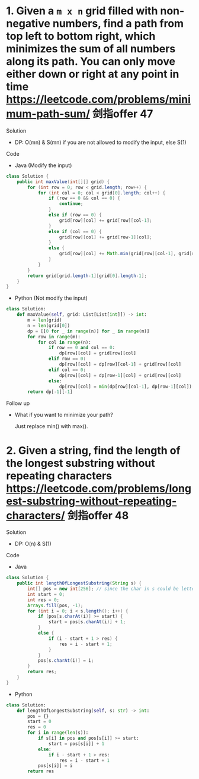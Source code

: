 # 1. Given a `m x n` grid filled with non-negative numbers, find a path from top left to bottom right, which minimizes the sum of all numbers along its path. You can only move either down or right at any point in time https://leetcode.com/problems/minimum-path-sum/ 剑指offer 47

Solution

- DP: O(mn) & S(mn) if you are not allowed to modify the input, else S(1)

Code

- Java (Modify the input)

```java
class Solution {
    public int maxValue(int[][] grid) {
        for (int row = 0; row < grid.length; row++) {
            for (int col = 0; col < grid[0].length; col++) {
                if (row == 0 && col == 0) {
                    continue;
                }
                else if (row == 0) {
                    grid[row][col] += grid[row][col-1];
                }
                else if (col == 0) {
                    grid[row][col] += grid[row-1][col];
                }
                else {
                    grid[row][col] += Math.min(grid[row][col-1], grid[row-1][col]);
                }
            }
        }
        return grid[grid.length-1][grid[0].length-1];
    }
}
```

- Python (Not modify the input)

```python
class Solution:
    def maxValue(self, grid: List[List[int]]) -> int:
        m = len(grid)
        n = len(grid[0])
        dp = [[0 for _ in range(n)] for _ in range(m)]
        for row in range(m):
            for col in range(n):
                if row == 0 and col == 0:
                    dp[row][col] = grid[row][col]
                elif row == 0:
                    dp[row][col] = dp[row][col-1] + grid[row][col]
                elif col == 0:
                    dp[row][col] = dp[row-1][col] + grid[row][col]
                else:
                    dp[row][col] = min(dp[row][col-1], dp[row-1][col]) + grid[row][col]
        return dp[-1][-1]
```

Follow up

- What if you want to minimize your path?

    Just replace min() with max().


# 2. Given a string, find the length of the longest substring without repeating characters https://leetcode.com/problems/longest-substring-without-repeating-characters/ 剑指offer 48

Solution

- DP: O(n) & S(1)

Code

- Java

```java
class Solution {
    public int lengthOfLongestSubstring(String s) {
        int[] pos = new int[256]; // since the char in s could be letters, digits, symbols and spaces, we use an array of size 256 
        int start = 0;
        int res = 0;
        Arrays.fill(pos, -1);
        for (int i = 0; i < s.length(); i++) {
            if (pos[s.charAt(i)] >= start) {
                start = pos[s.charAt(i)] + 1;
            }
            else {
                if (i - start + 1 > res) {
                    res = i - start + 1;
                }
            }
            pos[s.charAt(i)] = i;
        }
        return res;
    }
}
```

- Python

```python
class Solution:
    def lengthOfLongestSubstring(self, s: str) -> int:
        pos = {}
        start = 0
        res = 0
        for i in range(len(s)):
            if s[i] in pos and pos[s[i]] >= start:
                start = pos[s[i]] + 1
            else:
                if i - start + 1 > res:
                    res = i - start + 1
            pos[s[i]] = i
        return res
```